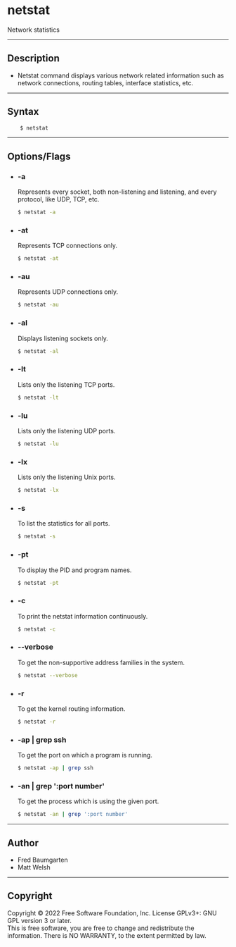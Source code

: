 # netstat

Network statistics

---

## Description
- Netstat command displays various network related information such as network connections, routing tables, interface statistics, etc.

---

## Syntax
```bash
    $ netstat
```

---

## Options/Flags
- ###  -a
    Represents every socket, both non-listening and listening, and every protocol, like UDP, TCP, etc.
    ```bash
    $ netstat -a
    ```
- ### -at
    Represents TCP connections only.
    ```bash
    $ netstat -at
    ```
- ### -au
    Represents UDP connections only.
    ```bash
    $ netstat -au
    ```
- ### -al
    Displays listening sockets only.
    ```bash
    $ netstat -al
    ```
- ### -lt
    Lists only the listening TCP ports.
    ```bash
    $ netstat -lt
    ```
- ### -lu
    Lists only the listening UDP ports.
    ```bash
    $ netstat -lu
    ```
- ### -lx
    Lists only the listening Unix ports.
    ```bash
    $ netstat -lx
    ```
- ### -s
    To list the statistics for all ports.
    ```bash
    $ netstat -s
    ```
- ### -pt
    To display the PID and program names.
    ```bash
    $ netstat -pt
    ```
- ### -c
    To print the netstat information continuously.
    ```bash
    $ netstat -c
    ```
- ### --verbose 
    To get the non-supportive address families in the system.
    ```bash
    $ netstat --verbose
    ```
- ### -r
    To get the kernel routing information.
    ```bash
    $ netstat -r
    ```
- ### -ap | grep ssh
    To get the port on which a program is running.
    ```bash
    $ netstat -ap | grep ssh
    ```
- ### -an | grep ':port number'
    To get the process which is using the given port.
    ```bash
    $ netstat -an | grep ':port number'
    ```

---

## Author
-  Fred Baumgarten
-  Matt Welsh

---

## Copyright
Copyright © 2022 Free Software Foundation, Inc. License GPLv3+: GNU GPL version 3 or later. <br/>
This is free software, you are free to change and redistribute the information. There is NO WARRANTY, to the extent permitted by law.